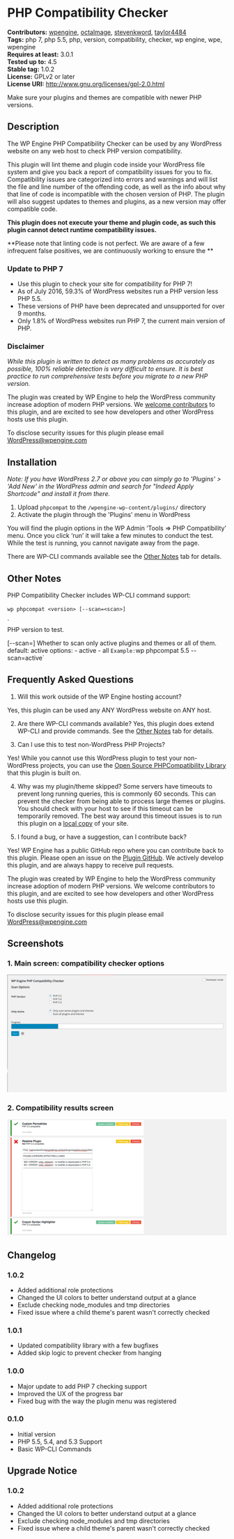 # PHP Compatibility Checker #
**Contributors:** [wpengine](https://profiles.wordpress.org/wpengine), [octalmage](https://profiles.wordpress.org/octalmage), [stevenkword](https://profiles.wordpress.org/stevenkword), [taylor4484](https://profiles.wordpress.org/taylor4484)  
**Tags:** php 7, php 5.5, php, version, compatibility, checker, wp engine, wpe, wpengine  
**Requires at least:** 3.0.1  
**Tested up to:** 4.5  
**Stable tag:** 1.0.2  
**License:** GPLv2 or later  
**License URI:** http://www.gnu.org/licenses/gpl-2.0.html  

Make sure your plugins and themes are compatible with newer PHP versions. 

## Description ##

The WP Engine PHP Compatibility Checker can be used by any WordPress website on any web host to check PHP version compatibility. 

This plugin will lint theme and plugin code inside your WordPress file system and give you back a report of compatibility issues for you to fix. Compatibility issues are categorized into errors and warnings and will list the file and line number of the offending code, as well as the info about why that line of code is incompatible with the chosen version of PHP. The plugin will also suggest updates to themes and plugins, as a new version may offer compatible code.

**This plugin does not execute your theme and plugin code, as such this plugin cannot detect runtime compatibility issues.**

**Please note that linting code is not perfect. We are aware of a few infrequent false positives, we are continuously working to ensure the **

### Update to PHP 7 ###
* Use this plugin to check your site for compatibility for PHP 7! 
* As of July 2016, 59.3% of WordPress websites run a PHP version less PHP 5.5.
* These versions of PHP have been deprecated and unsupported for over 9 months.
* Only 1.8% of WordPress websites run PHP 7, the current main version of PHP. 


### Disclaimer ###
*While this plugin is written to detect as many problems as accurately as possible, 100% reliable detection is very difficult to ensure. It is best practice to run comprehensive tests before you migrate to a new PHP version.*

The plugin was created by WP Engine to help the WordPress community increase adoption of modern PHP versions. We [welcome contributors](https://github.com/wpengine/phpcompat) to this plugin, and are excited to see how developers and other WordPress hosts use this plugin.

To disclose security issues for this plugin please email WordPress@wpengine.com 

## Installation ##

*Note: If you have WordPress 2.7 or above you can simply go to 'Plugins' > 'Add New' in the WordPress admin and search for "Indeed Apply Shortcode" and install it from there.*

1. Upload `phpcompat` to the `/wpengine-wp-content/plugins/` directory
2. Activate the plugin through the 'Plugins' menu in WordPress

You will find the plugin options in the WP Admin ‘Tools => PHP Compatibility’ menu. Once you click ‘run’ it will take a few minutes to conduct the test. While the test is running, you cannot navigate away from the page. 

There are WP-CLI commands available see the [Other Notes](https://wordpress.org/plugins/php-compatibility-checker/other_notes/) tab for details.

## Other Notes ##

PHP Compatibility Checker includes WP-CLI command support:

`wp phpcompat <version> [--scan=<scan>]`

`  
<version>
    PHP version to test.

[--scan=<scan>]
  Whether to scan only active plugins and themes or all of them.
  default: active
  options:
    - active
    - all
`
Example: `wp phpcompat 5.5 --scan=active`


## Frequently Asked Questions ##

1) Will this work outside of the WP Engine hosting account?

Yes, this plugin can be used any ANY WordPress website on ANY host. 

2) Are there WP-CLI commands available?
Yes, this plugin does extend WP-CLI and provide commands. See the [Other Notes](https://wordpress.org/plugins/php-compatibility-checker/other_notes/) tab for details.

3) Can I use this to test non-WordPress PHP Projects? 
  
Yes! While you cannot use this WordPress plugin to test your non-WordPress projects, you can use the [Open Source PHPCompatibility Library](https://github.com/wimg/PHPCompatibility) that this plugin is built on.

4) Why was my plugin/theme skipped?
Some servers have timeouts to prevent long running queries, this is commonly 60 seconds. This can prevent the checker from being able to process large themes or plugins. You should check with your host to see if this timeout can be temporarily removed. The best way around this timeout issues is to run this plugin on a [local copy](https://make.wordpress.org/core/handbook/tutorials/installing-a-local-server/) of your site. 

5) I found a bug, or have a suggestion, can I contribute back? 

Yes! WP Engine has a public GitHub repo where you can contribute back to this plugin. Please open an issue on the [Plugin GitHub](https://github.com/wpengine/phpcompat). We actively develop this plugin, and are always happy to receive pull requests. 

The plugin was created by WP Engine to help the WordPress community increase adoption of modern PHP versions. We welcome contributors to this plugin, and are excited to see how developers and other WordPress hosts use this plugin.

To disclose security issues for this plugin please email WordPress@wpengine.com 

## Screenshots ##

### 1. Main screen: compatibility checker options ###
![Main screen: compatibility checker options](assets/screenshot-1.png)

### 2. Compatibility results screen ###
![Compatibility results screen](assets/screenshot-2.png)


## Changelog ##

### 1.0.2 ###
- Added additional role protections
- Changed the UI colors to better understand output at a glance
- Exclude checking node_modules and tmp directories 
- Fixed issue where a child theme's parent wasn't correctly checked

### 1.0.1 ###
- Updated compatibility library with a few bugfixes
- Added skip logic to prevent checker from hanging

### 1.0.0 ###
- Major update to add PHP 7 checking support
- Improved the UX of the progress bar
- Fixed bug with the way the plugin menu was registered

### 0.1.0 ###
- Initial version
- PHP 5.5, 5.4, and 5.3 Support
- Basic WP-CLI Commands

## Upgrade Notice ##

### 1.0.2 ###
- Added additional role protections
- Changed the UI colors to better understand output at a glance
- Exclude checking node_modules and tmp directories 
- Fixed issue where a child theme's parent wasn't correctly checked
